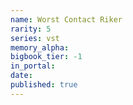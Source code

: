 ```yaml
---
name: Worst Contact Riker
rarity: 5
series: vst
memory_alpha:
bigbook_tier: -1
in_portal:
date:
published: true
---
```



